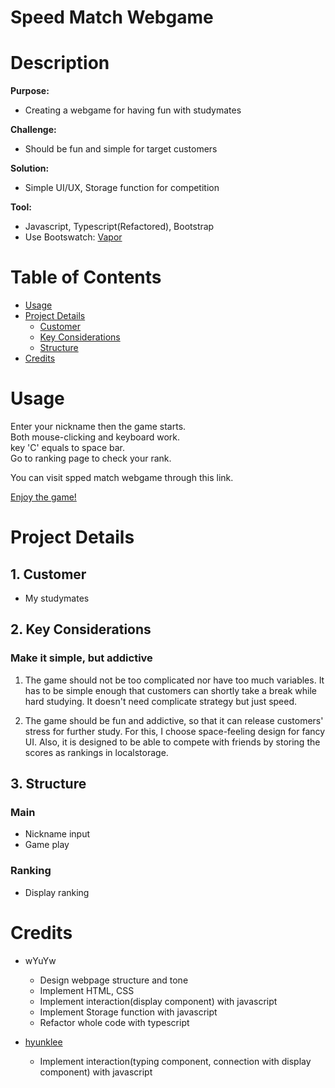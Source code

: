 # Speed Match Webgame

# Description

**Purpose:** 

- Creating a webgame for having fun with studymates

**Challenge:** 

- Should be fun and simple for target customers

**Solution:** 

- Simple UI/UX, Storage function for competition

**Tool:** 

- Javascript, Typescript(Refactored), Bootstrap
- Use Bootswatch: [Vapor](https://bootswatch.com/vapor/?)

# ****Table of Contents****

- [Usage](#usage)
- [Project Details](#project-details)
    - [Customer](#1-customer)
    - [Key Considerations](#2-key-considerations)
    - [Structure](#3-structure)
- [Credits](#credits)

# ****Usage****

Enter your nickname then the game starts.  
Both mouse-clicking and keyboard work.  
key 'C' equals to space bar.  
Go to ranking page to check your rank.

You can visit spped match webgame through this link.

[Enjoy the game!](https://speed-match.netlify.app/)

# Project Details

## 1. Customer

- My studymates

## 2. Key Considerations

### Make it simple, but addictive

1. The game should not be too complicated nor have too much variables. It has to be simple enough that customers can shortly take a break while hard studying. It doesn't need complicate strategy but just speed.

2. The game should be fun and addictive, so that it can release customers' stress for further study. For this, I choose space-feeling design for fancy UI. Also, it is designed to be able to compete with friends by storing the scores as rankings in localstorage.

## 3. Structure

### Main

- Nickname input
- Game play

### Ranking

- Display ranking

# ****Credits****

- wYuYw
  - Design webpage structure and tone
  - Implement HTML, CSS
  - Implement interaction(display component) with javascript
  - Implement Storage function with javascript
  - Refactor whole code with typescript

- [hyunklee](https://github.com/hyunklee)
  - Implement interaction(typing component, connection with display component) with javascript
